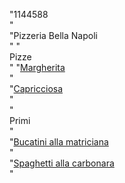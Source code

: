 "1144588<br />"   
"Pizzeria Bella Napoli<br />"
"<br />Pizze<br />"
"[Margherita](pizze/margherita.md)<br />"  
"[Capricciosa](pizze/capricciosa.md)<br />"  
"<br />Primi<br />"  
"[Bucatini alla matriciana](primi/bucatini_matriciana.md)<br />"  
"[Spaghetti alla carbonara](primi/spaghetti_carbonara.md)<br />"  
